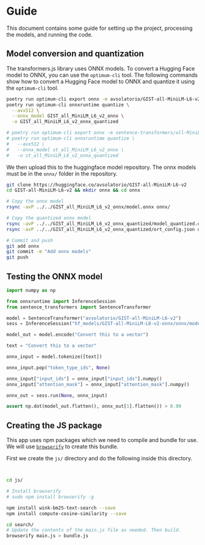 # Guide

This document contains some guide for setting up the project, processing the models, and running the code.

## Model conversion and quantization

The transformers.js library uses ONNX models. To convert a Hugging Face model to ONNX, you can use the `optimum-cli` tool. The following commands show how to convert a Hugging Face model to ONNX and quantize it using the `optimum-cli` tool.

```bash
poetry run optimum-cli export onnx -m avsolatorio/GIST-all-MiniLM-L6-v2 GIST_all_MiniLM_L6_v2_onnx/
poetry run optimum-cli onnxruntime quantize \
  --avx512 \
  --onnx_model GIST_all_MiniLM_L6_v2_onnx \
  -o GIST_all_MiniLM_L6_v2_onnx_quantized

# poetry run optimum-cli export onnx -m sentence-transformers/all-MiniLM-L6-v2 st_all_MiniLM_L6_v2_onnx
# poetry run optimum-cli onnxruntime quantize \
#   --avx512 \
#   --onnx_model st_all_MiniLM_L6_v2_onnx \
#   -o st_all_MiniLM_L6_v2_onnx_quantized
```


We then upload this to the huggingface model repository. The onnx models must be in the `onnx/` folder in the repository.

```bash
git clone https://huggingface.co/avsolatorio/GIST-all-MiniLM-L6-v2
cd GIST-all-MiniLM-L6-v2 && mkdir onnx && cd onnx

# Copy the onnx model
rsync -avP ../../GIST_all_MiniLM_L6_v2_onnx/model.onnx onnx/

# Copy the quantized onnx model
rsync -avP ../../GIST_all_MiniLM_L6_v2_onnx_quantized/model_quantized.onnx onnx/
rsync -avP ../../GIST_all_MiniLM_L6_v2_onnx_quantized/ort_config.json onnx/

# Commit and push
git add onnx
git commit -m "Add onnx models"
git push
```


## Testing the ONNX model

```Python
import numpy as np

from onnxruntime import InferenceSession
from sentence_transformers import SentenceTransformer

model = SentenceTransformer("avsolatorio/GIST-all-MiniLM-L6-v2")
sess = InferenceSession("hf_models/GIST-all-MiniLM-L6-v2-onnx/onnx/model_quantized.onnx")

model_out = model.encode("Convert this to a vector")

text = "Convert this to a vector"

onnx_input = model.tokenize([text])

onnx_input.pop("token_type_ids", None)

onnx_input["input_ids"] = onnx_input["input_ids"].numpy()
onnx_input["attention_mask"] = onnx_input["attention_mask"].numpy()

onnx_out = sess.run(None, onnx_input)

assert np.dot(model_out.flatten(), onnx_out[1].flatten()) > 0.99
```


## Creating the JS package

This app uses npm packages which we need to compile and bundle for use. We will use [`browserify`](https://github.com/browserify/browserify#usage) to create this bundle.

First we create the `js/` directory and do the following inside this directory.

```bash


cd js/

# Install browserify
# sudo npm install browserify -g

npm install wink-bm25-text-search --save
npm install compute-cosine-similarity --save

cd search/
# Update the contents of the main.js file as needed. Then build.
browserify main.js > bundle.js

```
